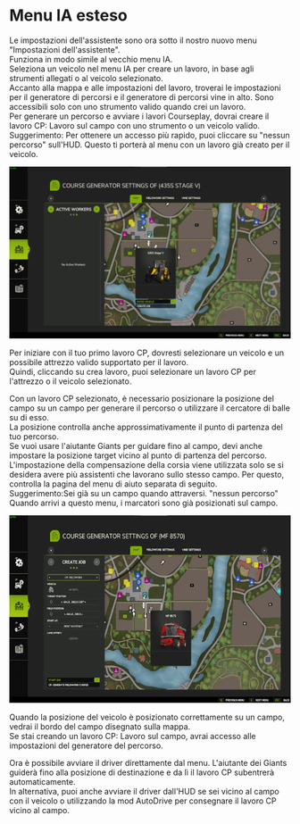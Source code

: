 # Menu IA esteso  
Le impostazioni dell'assistente sono ora sotto il nostro nuovo menu "Impostazioni dell'assistente".  
Funziona in modo simile al vecchio menu IA.  
Seleziona un veicolo nel menu IA per creare un lavoro, in base agli strumenti allegati o al veicolo selezionato.  
Accanto alla mappa e alle impostazioni del lavoro, troverai le impostazioni per il generatore di percorsi e il generatore di percorsi vine in alto. Sono accessibili solo con uno strumento valido quando crei un lavoro.  
Per generare un percorso e avviare i lavori Courseplay, dovrai creare il lavoro CP: Lavoro sul campo con uno strumento o un veicolo valido.  
Suggerimento: Per ottenere un accesso più rapido, puoi cliccare su "nessun percorso" sull'HUD. Questo ti porterà al menu con un lavoro già creato per il veicolo.  


![Image](../assets/images/startjobmenuhelp_0_0_1024_895.png)

  
Per iniziare con il tuo primo lavoro CP, dovresti selezionare un veicolo e un possibile attrezzo valido supportato per il lavoro.  
Quindi, cliccando su crea lavoro, puoi selezionare un lavoro CP per l'attrezzo o il veicolo selezionato.  


  
Con un lavoro CP selezionato, è necessario posizionare la posizione del campo su un campo per generare il percorso o utilizzare il cercatore di balle su di esso.  
La posizione controlla anche approssimativamente il punto di partenza del tuo percorso.  
Se vuoi usare l'aiutante Giants per guidare fino al campo, devi anche impostare la posizione target vicino al punto di partenza del percorso.  
L'impostazione della compensazione della corsia viene utilizzata solo se si desidera avere più assistenti che lavorano sullo stesso campo. Per questo, controlla la pagina del menu di aiuto separata di seguito.  
Suggerimento:Sei già su un campo quando attraversi. "nessun percorso" Quando arrivi a questo menu, i marcatori sono già posizionati sul campo.  


![Image](../assets/images/readyjobmenuhelp_0_0_765_510.png)

  
Quando la posizione del veicolo è posizionato correttamente su un campo, vedrai il bordo del campo disegnato sulla mappa.  
Se stai creando un lavoro CP: Lavoro sul campo, avrai accesso alle impostazioni del generatore del percorso.  


  
Ora è possibile avviare il driver direttamente dal menu. L'aiutante dei Giants guiderà fino alla posizione di destinazione e da lì il lavoro CP subentrerà automaticamente.   
In alternativa, puoi anche avviare il driver dall'HUD se sei vicino al campo con il veicolo o utilizzando la mod AutoDrive per consegnare il lavoro CP vicino al campo.  



